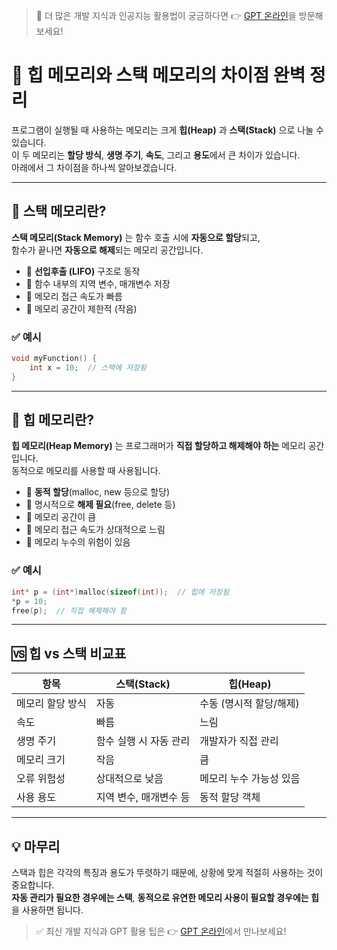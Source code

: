 
> 📢 더 많은 개발 지식과 인공지능 활용법이 궁금하다면 👉 [GPT 온라인](https://gptonline.ai/ko/)을 방문해보세요!

# 🧠 힙 메모리와 스택 메모리의 차이점 완벽 정리

프로그램이 실행될 때 사용하는 메모리는 크게 **힙(Heap)** 과 **스택(Stack)** 으로 나눌 수 있습니다.  
이 두 메모리는 **할당 방식**, **생명 주기**, **속도**, 그리고 **용도**에서 큰 차이가 있습니다.  
아래에서 그 차이점을 하나씩 알아보겠습니다.

---

## 📌 스택 메모리란?

**스택 메모리(Stack Memory)** 는 함수 호출 시에 **자동으로 할당**되고,  
함수가 끝나면 **자동으로 해제**되는 메모리 공간입니다.

- 📍 **선입후출 (LIFO)** 구조로 동작
- 📍 함수 내부의 지역 변수, 매개변수 저장
- 📍 메모리 접근 속도가 빠름
- 📍 메모리 공간이 제한적 (작음)

### ✅ 예시

```c
void myFunction() {
    int x = 10;  // 스택에 저장됨
}
```

---

## 📌 힙 메모리란?

**힙 메모리(Heap Memory)** 는 프로그래머가 **직접 할당하고 해제해야 하는** 메모리 공간입니다.  
동적으로 메모리를 사용할 때 사용됩니다.

- 📍 **동적 할당**(malloc, new 등으로 할당)
- 📍 명시적으로 **해제 필요**(free, delete 등)
- 📍 메모리 공간이 큼
- 📍 메모리 접근 속도가 상대적으로 느림
- 📍 메모리 누수의 위험이 있음

### ✅ 예시

```c
int* p = (int*)malloc(sizeof(int));  // 힙에 저장됨
*p = 10;
free(p);  // 직접 해제해야 함
```

---

## 🆚 힙 vs 스택 비교표

| 항목             | 스택(Stack)             | 힙(Heap)                 |
|------------------|--------------------------|--------------------------|
| 메모리 할당 방식 | 자동                     | 수동 (명시적 할당/해제) |
| 속도             | 빠름                     | 느림                     |
| 생명 주기        | 함수 실행 시 자동 관리   | 개발자가 직접 관리      |
| 메모리 크기      | 작음                     | 큼                       |
| 오류 위험성      | 상대적으로 낮음          | 메모리 누수 가능성 있음 |
| 사용 용도        | 지역 변수, 매개변수 등   | 동적 할당 객체           |

---

## 💡 마무리

스택과 힙은 각각의 특징과 용도가 뚜렷하기 때문에, 상황에 맞게 적절히 사용하는 것이 중요합니다.  
**자동 관리가 필요한 경우에는 스택**, **동적으로 유연한 메모리 사용이 필요할 경우에는 힙**을 사용하면 됩니다.

> ✅ 최신 개발 지식과 GPT 활용 팁은 👉 [GPT 온라인](https://gptonline.ai/ko/)에서 만나보세요!
